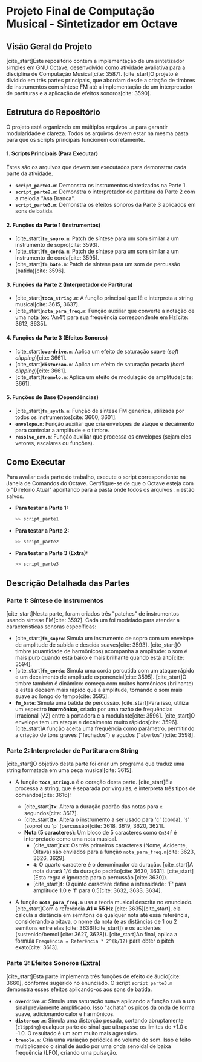 # Projeto Final de Computação Musical - Sintetizador em Octave

## Visão Geral do Projeto

[cite_start]Este repositório contém a implementação de um sintetizador simples em GNU Octave, desenvolvido como atividade avaliativa para a disciplina de Computação Musical[cite: 3587]. [cite_start]O projeto é dividido em três partes principais, que abordam desde a criação de timbres de instrumentos com síntese FM até a implementação de um interpretador de partituras e a aplicação de efeitos sonoros[cite: 3590].

## Estrutura do Repositório

O projeto está organizado em múltiplos arquivos `.m` para garantir modularidade e clareza. Todos os arquivos devem estar na mesma pasta para que os scripts principais funcionem corretamente.

#### 1. Scripts Principais (Para Executar)
Estes são os arquivos que devem ser executados para demonstrar cada parte da atividade.
* **`script_parte1.m`**: Demonstra os instrumentos sintetizados na Parte 1.
* **`script_parte2.m`**: Demonstra o interpretador de partitura da Parte 2 com a melodia "Asa Branca".
* **`script_parte3.m`**: Demonstra os efeitos sonoros da Parte 3 aplicados em sons de batida.

#### 2. Funções da Parte 1 (Instrumentos)
* [cite_start]**`fm_sopro.m`**: Patch de síntese para um som similar a um instrumento de sopro[cite: 3593].
* [cite_start]**`fm_corda.m`**: Patch de síntese para um som similar a um instrumento de corda[cite: 3595].
* [cite_start]**`fm_bate.m`**: Patch de síntese para um som de percussão (batida)[cite: 3596].

#### 3. Funções da Parte 2 (Interpretador de Partitura)
* [cite_start]**`toca_string.m`**: A função principal que lê e interpreta a string musical[cite: 3615, 3637].
* [cite_start]**`nota_para_freq.m`**: Função auxiliar que converte a notação de uma nota (ex: 'An4') para sua frequência correspondente em Hz[cite: 3612, 3635].

#### 4. Funções da Parte 3 (Efeitos Sonoros)
* [cite_start]**`overdrive.m`**: Aplica um efeito de saturação suave (*soft clipping*)[cite: 3661].
* [cite_start]**`distorcao.m`**: Aplica um efeito de saturação pesada (*hard clipping*)[cite: 3661].
* [cite_start]**`tremolo.m`**: Aplica um efeito de modulação de amplitude[cite: 3661].

#### 5. Funções de Base (Dependências)
* [cite_start]**`fm_synth.m`**: Função de síntese FM genérica, utilizada por todos os instrumentos[cite: 3600, 3601].
* **`envelope.m`**: Função auxiliar que cria envelopes de ataque e decaimento para controlar a amplitude e o timbre.
* **`resolve_env.m`**: Função auxiliar que processa os envelopes (sejam eles vetores, escalares ou funções).

## Como Executar

Para avaliar cada parte do trabalho, execute o script correspondente na Janela de Comandos do Octave. Certifique-se de que o Octave esteja com o "Diretório Atual" apontando para a pasta onde todos os arquivos `.m` estão salvos.

* **Para testar a Parte 1:**
    ```octave
    >> script_parte1
    ```

* **Para testar a Parte 2:**
    ```octave
    >> script_parte2
    ```

* **Para testar a Parte 3 (Extra):**
    ```octave
    >> script_parte3
    ```

## Descrição Detalhada das Partes

### Parte 1: Síntese de Instrumentos

[cite_start]Nesta parte, foram criados três "patches" de instrumentos usando síntese FM[cite: 3592]. Cada um foi modelado para atender a características sonoras específicas:

* [cite_start]**`fm_sopro`**: Simula um instrumento de sopro com um envelope de amplitude de subida e descida suaves[cite: 3593]. [cite_start]O timbre (quantidade de harmônicos) acompanha a amplitude: o som é mais puro quando está baixo e mais brilhante quando está alto[cite: 3594].
* [cite_start]**`fm_corda`**: Simula uma corda percutida com um ataque rápido e um decaimento de amplitude exponencial[cite: 3595]. [cite_start]O timbre também é dinâmico: começa com muitos harmônicos (brilhante) e estes decaem mais rápido que a amplitude, tornando o som mais suave ao longo do tempo[cite: 3595].
* **`fm_bate`**: Simula uma batida de percussão. [cite_start]Para isso, utiliza um espectro **inarmônico**, criado por uma razão de frequências irracional (√2) entre a portadora e a modulante[cite: 3596]. [cite_start]O envelope tem um ataque e decaimento muito rápidos[cite: 3596]. [cite_start]A função aceita uma frequência como parâmetro, permitindo a criação de tons graves ("fechados") e agudos ("abertos")[cite: 3598].

### Parte 2: Interpretador de Partitura em String

[cite_start]O objetivo desta parte foi criar um programa que traduz uma string formatada em uma peça musical[cite: 3615].

* A função **`toca_string.m`** é o coração desta parte. [cite_start]Ela processa a string, que é separada por vírgulas, e interpreta três tipos de comandos[cite: 3616]:
    * [cite_start]**`Tx`**: Altera a duração padrão das notas para `x` segundos[cite: 3617].
    * [cite_start]**`Ix`**: Altera o instrumento a ser usado para 'c' (corda), 's' (sopro) ou 'p' (percussão)[cite: 3618, 3619, 3620, 3621].
    * **Nota (5 caracteres)**: Um bloco de 5 caracteres como `Cn34f` é interpretado como uma nota musical.
        * [cite_start]**`Cn3`**: Os três primeiros caracteres (Nome, Acidente, Oitava) são enviados para a função `nota_para_freq.m`[cite: 3623, 3626, 3629].
        * **`4`**: O quarto caractere é o denominador da duração. [cite_start]A nota durará 1/4 da duração padrão[cite: 3630, 3631]. [cite_start](Esta regra é ignorada para a percussão [cite: 3630]).
        * [cite_start]**`f`**: O quinto caractere define a intensidade: 'F' para amplitude 1.0 e 'f' para 0.5[cite: 3632, 3633, 3634].

* A função **`nota_para_freq.m`** usa a teoria musical descrita no enunciado. [cite_start]Com a referência **A1 = 55 Hz** [cite: 3635][cite_start], ela calcula a distância em semitons de qualquer nota até essa referência, considerando a oitava, o nome da nota (e as distâncias de 1 ou 2 semitons entre elas [cite: 3636][cite_start]) e os acidentes (sustenido/bemol [cite: 3627, 3628]). [cite_start]Ao final, aplica a fórmula `Frequência = Referência * 2^(k/12)` para obter o pitch exato[cite: 3613].

### Parte 3: Efeitos Sonoros (Extra)

[cite_start]Esta parte implementa três funções de efeito de áudio[cite: 3660], conforme sugerido no enunciado. O script `script_parte3.m` demonstra esses efeitos aplicando-os aos sons de batida.

* **`overdrive.m`**: Simula uma saturação suave aplicando a função `tanh` a um sinal previamente amplificado. Isso "achata" os picos da onda de forma suave, adicionando calor e harmônicos.
* **`distorcao.m`**: Simula uma distorção pesada, cortando abruptamente (`clipping`) qualquer parte do sinal que ultrapasse os limites de +1.0 e -1.0. O resultado é um som muito mais agressivo.
* **`tremolo.m`**: Cria uma variação periódica no volume do som. Isso é feito multiplicando o sinal de áudio por uma onda senoidal de baixa frequência (LFO), criando uma pulsação.
